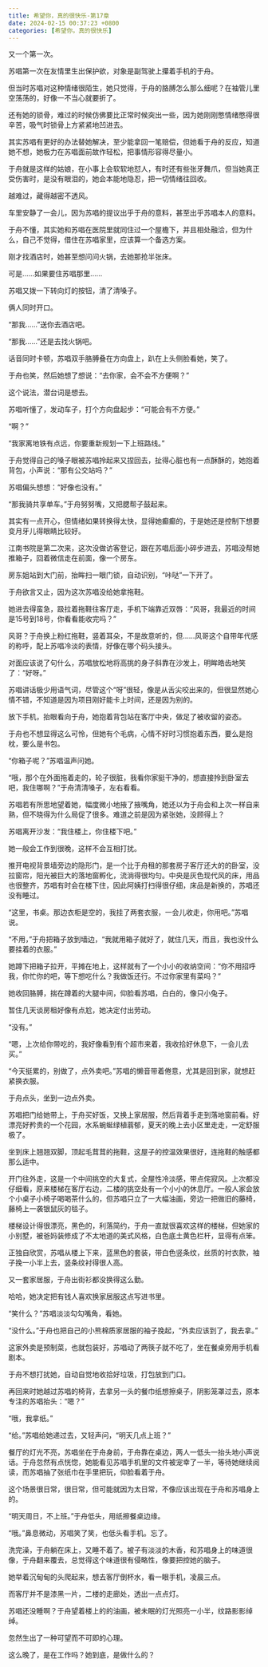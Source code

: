 ```yaml
---
title: 希望你，真的很快乐-第17章
date: 2024-02-15 00:37:23 +0800
categories: [希望你，真的很快乐]
---
```


又一个第一次。

苏唱第一次在友情里生出保护欲，对象是副驾驶上攥着手机的于舟。

但当时苏唱对这种情绪很陌生，她只觉得，于舟的胳膊怎么那么细呢？在袖管儿里空荡荡的，好像一不当心就要折了。

还有她的锁骨，难过的时候仿佛要比正常时候突出一些，因为她刚刚憋情绪憋得很辛苦，吸气时锁骨上方紧紧地凹进去。

其实苏唱有更好的办法替她解决，至少能拿回一笔赔偿，但她看于舟的反应，知道她不想，她极力在苏唱面前故作轻松，把事情形容得尽量小。

于舟就是这样的姑娘，在小事上会软软地怼人，有时还有些张牙舞爪，但当她真正受伤害时，是没有眼泪的，她会本能地隐忍，把一切情绪往回收。

越难过，藏得越密不透风。

车里安静了一会儿，因为苏唱的提议出乎于舟的意料，甚至出乎苏唱本人的意料。

于舟不懂，其实她和苏唱在医院里就同住过一个屋檐下，并且相处融洽，但为什么，自己不觉得，借住在苏唱家里，应该算一个备选方案。

刚才找酒店时，她甚至想问问火锅，去她那抢半张床。

可是……如果要住苏唱那里……

苏唱又拨一下转向灯的按钮，清了清嗓子。

俩人同时开口。

“那我……”送你去酒店吧。

“那我……”还是去找火锅吧。

话音同时卡顿，苏唱双手胳膊叠在方向盘上，趴在上头侧脸看她，笑了。

于舟也笑，然后她想了想说：“去你家，会不会不方便啊？”

这个说法，潜台词是想去。

苏唱听懂了，发动车子，打个方向盘起步：“可能会有不方便。”

“啊？”

“我家离地铁有点远，你要重新规划一下上班路线。”

于舟觉得自己的嗓子眼被苏唱拎起来又捏回去，扯得心脏也有一点酥酥的，她抱着背包，小声说：“那有公交站吗？”

苏唱偏头想想：“好像也没有。”

“那我骑共享单车。”于舟努努嘴，又把腮帮子鼓起来。

其实有一点开心，但情绪如果转换得太快，显得她癫癫的，于是她还是控制下想要变月牙儿得眼睛比较好。

江南书院是第二次来，这次没做访客登记，跟在苏唱后面小碎步进去，苏唱没帮她推箱子，回着微信走在前面，像一个房东。

房东姐站到大门前，抬眸扫一眼门锁，自动识别，“咔哒”一下开了。

于舟欲言又止，因为这次苏唱没给她拿拖鞋。

她进去得蛮急，趿拉着拖鞋往客厅走，手机下端靠近双唇：“风哥，我最近的时间是15号到18号，你看看能收完吗？”

风哥？于舟换上粉红拖鞋，竖着耳朵，不是故意听的，但……风哥这个自带年代感的称呼，配上苏唱冷淡的表情，好像在哪个码头接头。

对面应该说了句什么，苏唱放松地将高挑的身子斜靠在沙发上，明眸皓齿地笑了：“好呀。”

苏唱讲话极少用语气词，尽管这个“呀”很轻，像是从舌尖咬出来的，但很显然她心情不错，不知道是因为项目刚好能卡上时间，还是因为别的。

放下手机，抬眼看向于舟，她抱着背包站在客厅中央，做足了被收留的姿态。

于舟也不想显得这么可怜，但她有个毛病，心情不好时习惯抱着东西，要么是抱枕，要么是书包。

“你箱子呢？”苏唱温声问她。

“哦，那个在外面拖着走的，轮子很脏，我看你家挺干净的，想直接拎到卧室去吧，我住哪啊？”于舟清清嗓子，左右看看。

苏唱若有所思地望着她，幅度微小地掖了掖嘴角，她还以为于舟会和上次一样自来熟，但不晓得为什么局促了很多。难道之前是因为紧张她，没顾得上？

苏唱离开沙发：“我住楼上，你住楼下吧。”

她一般会工作到很晚，这样不会互相打扰。

推开电视背景墙旁边的隐形门，是一个比于舟租的那套房子客厅还大的的卧室，没拉窗帘，阳光被巨大的落地窗孵化，流淌得很均匀。中央是灰色现代风的床，用品也很整齐，苏唱有时会在楼下住，因此阿姨打扫得很仔细，床品是新换的，苏唱还没有睡过。

“这里，书桌。那边衣柜是空的，我挂了两套衣服，一会儿收走，你用吧。”苏唱说。

“不用，”于舟把箱子放到墙边，“我就用箱子就好了，就住几天，而且，我也没什么要挂着的衣服。”

她蹲下把箱子拉开，平摊在地上，这样就有了一个小小的收纳空间：“你不用招呼我，你忙你的吧，等下想吃什么？我做饭还行。不过你家里有菜吗？”

她收回胳膊，揣在蹲着的大腿中间，仰脸看苏唱，白白的，像只小兔子。

暂住几天谈房租好像有点尬，她决定付出劳动。

“没有。”

“嗯，上次给你带吃的，我好像看到有个超市来着，我收拾好休息下，一会儿去买。”

“今天挺累的，别做了，点外卖吧。”苏唱的懒音带着倦意，尤其是回到家，就想赶紧换衣服。

于舟点头，坐到一边点外卖。

苏唱把门给她带上，于舟买好饭，又换上家居服，然后背着手走到落地窗前看。好漂亮好矜贵的一个花园，水系蜿蜒绿植蓊郁，夏天的晚上去小区里走走，一定舒服极了。

坐到床上翘翘双脚，顶起毛茸茸的拖鞋，这屋子的控温效果很好，连拖鞋的触感都那么适中。

开门往外走，这是一个中间挑空的大复式，全屋性冷淡感，带点侘寂风。上次都没仔细看，原来楼梯在客厅右边，二楼的挑空处有一个小小的休息厅。一般人家会放个小桌子小椅子喝喝茶什么的，但苏唱只立了一大幅油画，旁边一把做旧的藤椅，藤椅上一袭银鼠灰的毯子。

楼梯设计得很漂亮，黑色的，利落简约，于舟一直就很喜欢这样的楼梯，但她家的小别墅，被爸妈装修成了不太地道的美式风格，白色底土黄色栏杆，显得有点笨。

正独自欣赏，苏唱从楼上下来，蓝黑色的套装，带白色竖条纹，丝质的衬衣款，袖子挽一小半上去，竖条纹衬得很人高。

又一套家居服，于舟出街衫都没换得这么勤。

哈哈，她决定把有钱人喜欢换家居服这点写进书里。

“笑什么？”苏唱淡淡勾勾嘴角，看她。

“没什么。”于舟也把自己的小熊棉质家居服的袖子挽起，“外卖应该到了，我去拿。”

这家外卖是预制菜，也就包装好，苏唱动了两筷子就不吃了，坐在餐桌旁用手机看剧本。

于舟不想打扰她，自动自觉地收拾好垃圾，打包放到门口。

再回来时她越过苏唱的椅背，去拿另一头的餐巾纸想擦桌子，阴影笼罩过去，原本专注的苏唱抬头：“嗯？”

“哦，我拿纸。”

“给。”苏唱给她递过去，又轻声问，“明天几点上班？”

餐厅的灯光不亮，苏唱坐在于舟身前，于舟靠在桌边，两人一低头一抬头地小声说话。于舟忽然有点恍惚，她能看见苏唱手机里的文件被宠幸了一半，等待她继续阅读，而苏唱抽了张纸巾在手里把玩，仰脸看着于舟。

这个场景很日常，很日常，但可能就因为太日常，不像应该出现在于舟和苏唱身上的。

“明天周日，不上班。”于舟低头，用纸擦餐桌边缘。

“哦。”鼻息微动，苏唱笑了笑，也低头看手机。忘了。

洗完澡，于舟躺在床上，又睡不着了。被子有淡淡的木香，和苏唱身上的味道很像，于舟翻来覆去，总觉得这个味道很有侵略性，像要把控她的脑子。

她举着沉甸甸的头爬起来，想去客厅倒杯水，看一眼手机，凌晨三点。

而客厅并不是漆黑一片，二楼的走廊处，透出一点点灯。

苏唱还没睡啊？于舟望着楼上的的油画，被未眠的灯光照亮一小半，纹路影影绰绰。

忽然生出了一种可望而不可即的心理。

这么晚了，是在工作吗？她到底，是做什么的？

